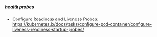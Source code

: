 ##### health probes
* Configure Readiness and Liveness Probes: https://kubernetes.io/docs/tasks/configure-pod-container/configure-liveness-readiness-startup-probes/
